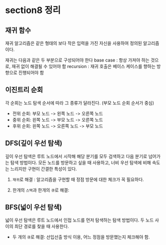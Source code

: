 # section8 정리

## 재귀 함수

재귀 알고리즘은 같은 형태의 보다 작은 입력을 가진 자신을 사용하여 정의된 알고리즘이다.

재귀는 다음과 같은 두 부분으로 구성되어야 한다
base case : 항상 가져야 하는 것으로, 재귀 없이 해결될 수 있어야 함
recursion : 재귀 호출은 베이스 케이스를 향하는 방향으로 진행되어야 함

## 이진트리 순회

각 순회는 노드 탐색 순서에 따라 그 종류가 달라진다. (부모 노드 순회 순서가 중심)

- 전위 순회: 부모 노드 -> 왼쪽 노드 -> 오른쪽 노드
- 중위 순회: 왼쪽 노드 -> 부모 노드 -> 오른쪽 노드
- 후위 순회: 왼쪽 노드 -> 오른쪽 노드 -> 부모 노드

## DFS(깊이 우선 탐색)

깊이 우선 탐색은 루트 노드에서 시작해 해당 분기를 모두 검색하고 다음 분기로 넘어가는 탐색 방법이다. 모든 노드를 방문하고 싶을 때 사용하고, 너비 우선 탐색에 비해 속도는 느리지만 구현이 간결한 특성이 있다. 

1) `재귀`로 해결 : 알고리즘을 구현할 때 정점 방문에 대한 체크가 꼭 필요하다.

2) 한개의 `스택`과 한개의 `큐`로 해결:

## BFS(넓이 우선 탐색)

넓이 우선 탐색은 루트 노드에서 인접 노드를 먼저 탐색하는 탐색 방법이다. 두 노드 사이의 최단 경로를 찾을 때 사용한다.

- 두 개의 `큐`로 해결: 선입선출 방식 이용, 어느 정점을 방문했는지 체크해야 함.
